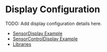 # Display Configuration

TODO: Add display configuration details here.

- [SensorDisplay Example](../examples/sensor_display.md)
- [SensorControlDisplay Example](../examples/sensor_control_display.md)
- [Libraries](../libraries.md)